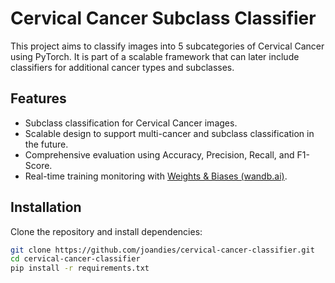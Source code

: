 # Cervical Cancer Subclass Classifier
This project aims to classify images into 5 subcategories of Cervical Cancer using PyTorch. 
It is part of a scalable framework that can later include classifiers for additional cancer types and subclasses.

## Features
- Subclass classification for Cervical Cancer images.
- Scalable design to support multi-cancer and subclass classification in the future.
- Comprehensive evaluation using Accuracy, Precision, Recall, and F1-Score.
- Real-time training monitoring with [Weights & Biases (wandb.ai)](https://wandb.ai).

## Installation
Clone the repository and install dependencies:
```bash
git clone https://github.com/joandies/cervical-cancer-classifier.git
cd cervical-cancer-classifier
pip install -r requirements.txt
